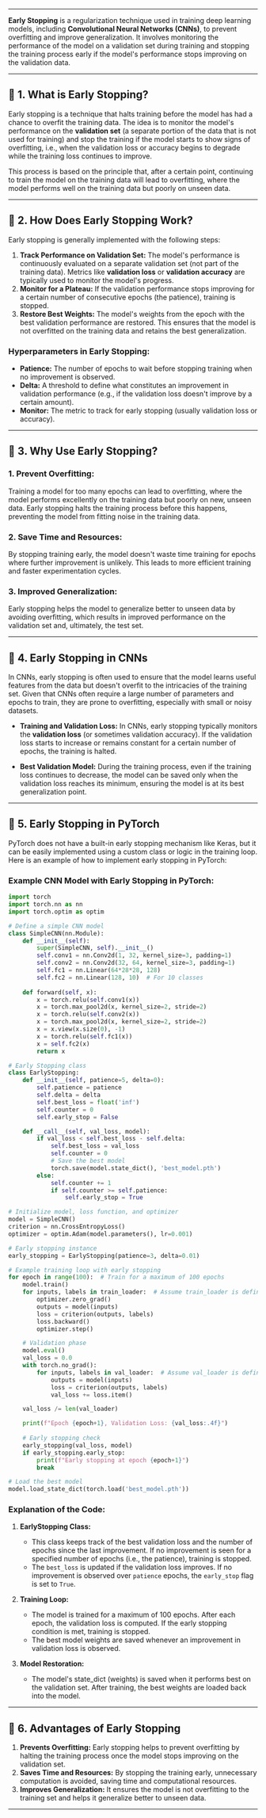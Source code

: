 
---

**Early Stopping** is a regularization technique used in training deep learning models, including **Convolutional Neural Networks (CNNs)**, to prevent overfitting and improve generalization. It involves monitoring the performance of the model on a validation set during training and stopping the training process early if the model's performance stops improving on the validation data.

---

## 📌 **1. What is Early Stopping?**

Early stopping is a technique that halts training before the model has had a chance to overfit the training data. The idea is to monitor the model's performance on the **validation set** (a separate portion of the data that is not used for training) and stop the training if the model starts to show signs of overfitting, i.e., when the validation loss or accuracy begins to degrade while the training loss continues to improve.

This process is based on the principle that, after a certain point, continuing to train the model on the training data will lead to overfitting, where the model performs well on the training data but poorly on unseen data.

---

## 📌 **2. How Does Early Stopping Work?**

Early stopping is generally implemented with the following steps:
1. **Track Performance on Validation Set:** The model's performance is continuously evaluated on a separate validation set (not part of the training data). Metrics like **validation loss** or **validation accuracy** are typically used to monitor the model's progress.
2. **Monitor for a Plateau:** If the validation performance stops improving for a certain number of consecutive epochs (the patience), training is stopped.
3. **Restore Best Weights:** The model's weights from the epoch with the best validation performance are restored. This ensures that the model is not overfitted on the training data and retains the best generalization.

### **Hyperparameters in Early Stopping:**
- **Patience:** The number of epochs to wait before stopping training when no improvement is observed.
- **Delta:** A threshold to define what constitutes an improvement in validation performance (e.g., if the validation loss doesn't improve by a certain amount).
- **Monitor:** The metric to track for early stopping (usually validation loss or accuracy).
  
---

## 📌 **3. Why Use Early Stopping?**

### **1. Prevent Overfitting:**
Training a model for too many epochs can lead to overfitting, where the model performs excellently on the training data but poorly on new, unseen data. Early stopping halts the training process before this happens, preventing the model from fitting noise in the training data.

### **2. Save Time and Resources:**
By stopping training early, the model doesn't waste time training for epochs where further improvement is unlikely. This leads to more efficient training and faster experimentation cycles.

### **3. Improved Generalization:**
Early stopping helps the model to generalize better to unseen data by avoiding overfitting, which results in improved performance on the validation set and, ultimately, the test set.

---

## 📌 **4. Early Stopping in CNNs**

In CNNs, early stopping is often used to ensure that the model learns useful features from the data but doesn't overfit to the intricacies of the training set. Given that CNNs often require a large number of parameters and epochs to train, they are prone to overfitting, especially with small or noisy datasets.

- **Training and Validation Loss:** In CNNs, early stopping typically monitors the **validation loss** (or sometimes validation accuracy). If the validation loss starts to increase or remains constant for a certain number of epochs, the training is halted.
  
- **Best Validation Model:** During the training process, even if the training loss continues to decrease, the model can be saved only when the validation loss reaches its minimum, ensuring the model is at its best generalization point.

---

## 📌 **5. Early Stopping in PyTorch**

PyTorch does not have a built-in early stopping mechanism like Keras, but it can be easily implemented using a custom class or logic in the training loop. Here is an example of how to implement early stopping in PyTorch:

### **Example CNN Model with Early Stopping in PyTorch:**

```python
import torch
import torch.nn as nn
import torch.optim as optim

# Define a simple CNN model
class SimpleCNN(nn.Module):
    def __init__(self):
        super(SimpleCNN, self).__init__()
        self.conv1 = nn.Conv2d(1, 32, kernel_size=3, padding=1)
        self.conv2 = nn.Conv2d(32, 64, kernel_size=3, padding=1)
        self.fc1 = nn.Linear(64*28*28, 128)
        self.fc2 = nn.Linear(128, 10)  # For 10 classes
    
    def forward(self, x):
        x = torch.relu(self.conv1(x))
        x = torch.max_pool2d(x, kernel_size=2, stride=2)
        x = torch.relu(self.conv2(x))
        x = torch.max_pool2d(x, kernel_size=2, stride=2)
        x = x.view(x.size(0), -1)
        x = torch.relu(self.fc1(x))
        x = self.fc2(x)
        return x

# Early Stopping class
class EarlyStopping:
    def __init__(self, patience=5, delta=0):
        self.patience = patience
        self.delta = delta
        self.best_loss = float('inf')
        self.counter = 0
        self.early_stop = False

    def __call__(self, val_loss, model):
        if val_loss < self.best_loss - self.delta:
            self.best_loss = val_loss
            self.counter = 0
            # Save the best model
            torch.save(model.state_dict(), 'best_model.pth')
        else:
            self.counter += 1
            if self.counter >= self.patience:
                self.early_stop = True

# Initialize model, loss function, and optimizer
model = SimpleCNN()
criterion = nn.CrossEntropyLoss()
optimizer = optim.Adam(model.parameters(), lr=0.001)

# Early stopping instance
early_stopping = EarlyStopping(patience=3, delta=0.01)

# Example training loop with early stopping
for epoch in range(100):  # Train for a maximum of 100 epochs
    model.train()
    for inputs, labels in train_loader:  # Assume train_loader is defined
        optimizer.zero_grad()
        outputs = model(inputs)
        loss = criterion(outputs, labels)
        loss.backward()
        optimizer.step()

    # Validation phase
    model.eval()
    val_loss = 0.0
    with torch.no_grad():
        for inputs, labels in val_loader:  # Assume val_loader is defined
            outputs = model(inputs)
            loss = criterion(outputs, labels)
            val_loss += loss.item()

    val_loss /= len(val_loader)

    print(f"Epoch {epoch+1}, Validation Loss: {val_loss:.4f}")
    
    # Early stopping check
    early_stopping(val_loss, model)
    if early_stopping.early_stop:
        print(f"Early stopping at epoch {epoch+1}")
        break

# Load the best model
model.load_state_dict(torch.load('best_model.pth'))
```

### **Explanation of the Code:**
1. **EarlyStopping Class:**
   - This class keeps track of the best validation loss and the number of epochs since the last improvement. If no improvement is seen for a specified number of epochs (i.e., the patience), training is stopped.
   - The `best_loss` is updated if the validation loss improves. If no improvement is observed over `patience` epochs, the `early_stop` flag is set to `True`.

2. **Training Loop:**
   - The model is trained for a maximum of 100 epochs. After each epoch, the validation loss is computed. If the early stopping condition is met, training is stopped.
   - The best model weights are saved whenever an improvement in validation loss is observed.

3. **Model Restoration:**
   - The model's state_dict (weights) is saved when it performs best on the validation set. After training, the best weights are loaded back into the model.

---

## 📌 **6. Advantages of Early Stopping**

1. **Prevents Overfitting:** Early stopping helps to prevent overfitting by halting the training process once the model stops improving on the validation set.
2. **Saves Time and Resources:** By stopping the training early, unnecessary computation is avoided, saving time and computational resources.
3. **Improves Generalization:** It ensures the model is not overfitting to the training set and helps it generalize better to unseen data.

---

